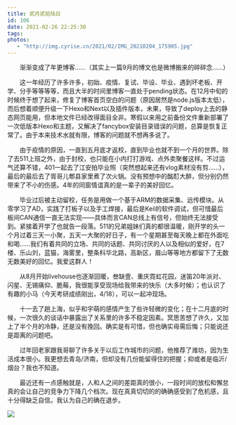 ```yaml
---
title: 贰月贰拾陆日
id: 106
date: 2021-02-26 22:25:30
tags:
photos:
   - "http://img.cyrise.cn/2021/02/IMG_20210204_175905.jpg"
---
```


　　渐渐变成了年更博客……（其实上一篇9月的博文也是微博搬来的碎碎念……）

　　这一年经历了许多许多，初始、疫情、复试、毕设、毕业、遇到坏老板、开学、分手等等等等，而且大半的时间里博客一直处于pending状态。在12月中旬的时候终于想了起来，修复了博客首页空白的问题（原因居然是node.js版本太低），而后想着顺便升级一下Hexo和Next以及插件版本，未果，导致了deploy上去的静态网页能用，但本地文件已经改得面目全非。寒假以来用之前备份文件重新部署了一次低版本Hexo和主题，又解决了fancybox安装目录错误的问题，总算是恢复正常了。由于本来技术水就有限，博客的问题就不想再多说了。

　　由于疫情的原因，一直到五月底才返校，直到毕业也就不到一个月的世界。除了去511上班之外，由于封校，也只能在小内打打游戏、点外卖聚餐这样。不过运气还算不错，401一起去了江安拍毕业照（突然想起来还有vlog素材没有剪……），最后的最后去了胥哥儿郫县家里煮了次火锅。没有预想中的酩酊大醉，但分别仍然带来了不小的伤感。4年的同窗情谊真的是一辈子的美好回忆。

　　毕业过后被主动留校，任务是用做一个基于ARM的数据采集、远传模块。从零学习了AD，实践了打板子以及手工焊接，最后是Keil的软件调试，但可惜最后板间CAN通信一直无法实现——具体而言CAN总线上有信号，但始终无法接受到。紧接着开学了也就告一段落。511的兄弟姐妹们真的都很温暖，刚开学的头一个月过着三天一小聚，五天一大聚的好日子，有一个星期甚至每天晚上都在外面吃和喝……我们有着共同的立场、共同的话题、共同讨厌的人以及相似的爱好，在7楼、乐山刘，蓝猫，海雾里，整条科华北路，高新区，眉山等等地方都留下了无数无数美好的回忆。我爱这群人！

　　从8月开始livehouse也逐渐回暖，叁缺壹、重庆霓虹花园，迷笛20年派对、闪星、无锡痛仰、脆莓，我很能享受现场给我带来的快乐（大多时候）；也认识了有趣的小马（今天考研成绩刚出，4/18），可以一起冲现场。

　　十一去了趟上海，似乎和宇萌的感情产生了些许轻微的变化；在十二月底的时候，一次很久的谈话中暴露出了关系里的许多不稳定因素。冥思苦想了许久，又加上了半个月的冷静，还是没有挽回。确实是有可惜，但也确实毋需后悔；只能说还是距离的问题吧。

　　过年回老家跟我哥聊了许多关于以后工作城市的问题，他推荐了潍坊，因为生活成本很小。我更想去青岛/济南，但却没有几份能留得住的把握；抑或者是临沂/烟台？我也不知道。

　　最近还有一点感触就是，人和人之间的差距真的很小，一段时间的放松和懈怠真的会让自己的竞争力下降几个档次。现在真真切切的的确确感受到了危机感，且十分得缺乏自信。我认为自己的确在退步。

![](http://img.cyrise.cn/2021/02/IMG_20201114_205706.jpg )